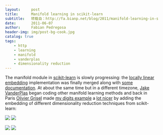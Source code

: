 ```yaml
---
layout:     post
title:      Manifold learning in scikit-learn
subtitle:   转载自：http://fa.bianp.net/blog/2011/manifold-learning-in-scikit-learn/
date:       2011-06-07
author:     Fabian Pedregosa
header-img: img/post-bg-cook.jpg
catalog: true
tags:
    - http
    - learning
    - manifold
    - vanderplas
    - dimensionality reduction
---
```


The manifold module in [scikit-learn](http://scikit-learn.sf.net/.) is slowly progressing: the
[locally linear embedding](http://fseoane.net/blog/2011/locally-linear-embedding-and-sparse-eigensolvers) implementation was finally merged along with
[some documentation](http://scikit-learn.sourceforge.net/dev/modules/manifold.html). At about the same time but in a different
timezone, [Jake VanderPlas](http://www.astro.washington.edu/users/vanderplas) began coding other manifold learning
methods and back in Paris [Olivier Grisel](http://twitter.com/ogrisel) made [my digits example](http://fseoane.net/blog/2011/handwritten-digits-and-locally-linear-embedding)
a [lot nicer](http://scikit-learn.sourceforge.net/dev/auto_examples/manifold/plot_lle_digits.html) by adding the embedding of different dimensionality
reduction techniques from scikit-learn:

![](http://fseoane.net/blog/wp-content/uploads/2011/06/plot_lle_digits_4-300x225.png)
 ![](http://fseoane.net/blog/wp-content/uploads/2011/06/plot_lle_digits_3-300x225.png)

![](http://fseoane.net/blog/wp-content/uploads/2011/06/plot_lle_digits_2-300x225.png)
 ![](http://fseoane.net/blog/wp-content/uploads/2011/06/plot_lle_digits_1-300x225.png)

